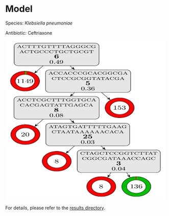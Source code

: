 
# Model

Species: *Klebsiella pneumoniae*

Antibiotic: Ceftriaxone

<a href="./model.pdf"><img src="./model.png" width=500 height=500 /></a>

For details, please refer to the [results directory](../../../../../results/cart_b/klebsiella%20pneumoniae/ceftriaxone/repeat_1/).

